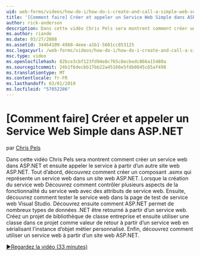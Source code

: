 ```yaml
---
uid: web-forms/videos/how-do-i/how-do-i-create-and-call-a-simple-web-service-in-aspnet
title: '[Comment faire] Créer et appeler un Service Web Simple dans ASP.NET | Microsoft Docs'
author: rick-anderson
description: Dans cette vidéo Chris Pels sera montrent comment créer un service web dans ASP.NET et ensuite appeler le service à partir d’un autre site web ASP.NET. Tout d’abord, apprenez à créer...
ms.author: riande
ms.date: 03/27/2008
ms.assetid: 34464109-4968-4eee-a1b1-5601cc853125
msc.legacyurl: /web-forms/videos/how-do-i/how-do-i-create-and-call-a-simple-web-service-in-aspnet
msc.type: video
ms.openlocfilehash: 82bce3cbf123fd94e8c765c8ecbedc866a15480a
ms.sourcegitcommit: 24b1f6decbb17bb22a45166e5fdb0845c65af498
ms.translationtype: MT
ms.contentlocale: fr-FR
ms.lasthandoff: 03/01/2019
ms.locfileid: "57052286"
---
```

<a name="how-do-i-create-and-call-a-simple-web-service-in-aspnet"></a>[Comment faire] Créer et appeler un Service Web Simple dans ASP.NET
====================
par [Chris Pels](https://twitter.com/chrispels)

Dans cette vidéo Chris Pels sera montrent comment créer un service web dans ASP.NET et ensuite appeler le service à partir d’un autre site web ASP.NET. Tout d’abord, découvrez comment créer un composant .asmx qui représente un service web dans un site web ASP.NET. Lorsque la création du service web Découvrez comment contrôler plusieurs aspects de la fonctionnalité du service web avec des attributs de service web. Ensuite, découvrez comment tester le service web dans la page de test de service web Visual Studio. Découvrez ensuite comment ASP.NET permet de nombreux types de données .NET être retourné à partir d’un service web. Créez un projet de bibliothèque de classe entreprise et ensuite utiliser une classe dans ce projet comme valeur de retour à partir d’un service web en sérialisant l’instance d’objet métier personnalisé. Enfin, découvrez comment utiliser un service web à partir d’un site web ASP.NET.

[&#9654;Regardez la vidéo (33 minutes)](https://channel9.msdn.com/Blogs/ASP-NET-Site-Videos/how-do-i-create-and-call-a-simple-web-service-in-aspnet)
